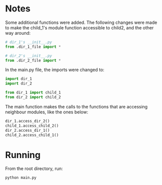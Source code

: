 # Notes

Some additional functions were added. The following changes were made to make the child_1's module function accessible to child2, and the other way around:

```python
# dir_1's __init__.py
from .dir_1_file import *

# dir_2's __init__.py
from .dir_2_file import *
```

In the main.py file, the imports were changed to:

```python
import dir_1
import dir_2

from dir_1 import child_1
from dir_2 import child_2
```

The main function makes the calls to the functions that are accessing neighbour modules, like the ones below:

```python
dir_1.access_dir_2()
child_1.access_child_2()
dir_2.access_dir_1()
child_2.access_child_1()
```

# Running

From the root directory, run:

```
python main.py
```
